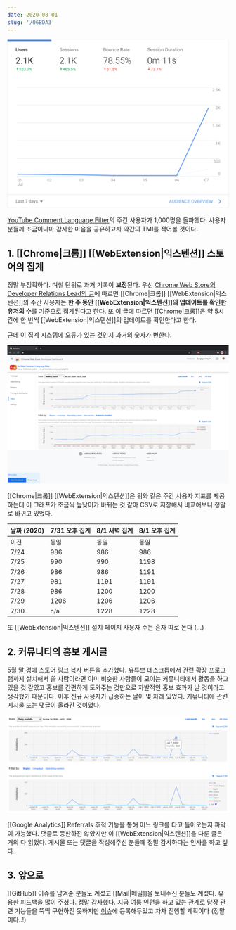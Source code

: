 ```yaml
---
date: 2020-08-01
slug: '/06BDA3'
---
```


![7월 7일의 행운... 정말 프로젝트의 원동력 🔥 이었다. 2.1K는 조회수이고 이날 약 300분께서 익스텐션을 설치해주셨다.](../assets/8FF6FA.png)

[YouTube Comment Language Filter](https://chrome.google.com/webstore/detail/youtube-comment-language/pliobnchkbenbollnjaaojhbjkjgfkni)의 주간 사용자가 1,000명을 돌파했다. 사용자 분들께 조금이나마 감사한 마음을 공유하고자 약간의 TMI를 적어볼 것이다.

## 1. [[Chrome|크롬]] [[WebExtension|익스텐션]] 스토어의 집계

정말 부정확하다. 며칠 단위로 과거 기록이 **보정**된다. 우선 [Chrome Web Store의 Developer Relations Lead의 글](https://groups.google.com/a/chromium.org/g/chromium-apps/c/Sie4cmSTZmk/m/d-YJtCdcvW0J)에 따르면 [[Chrome|크롬]] [[WebExtension|익스텐션]]의 주간 사용자는 **한 주 동안 [[WebExtension|익스텐션]]의 업데이트를 확인한 유저의 수**를 기준으로 집계된다고 한다. 또 [이 글](https://stackoverflow.com/questions/30245932/how-do-i-check-if-a-google-chrome-extension-needs-to-be-updated)에 따르면 [[Chrome|크롬]]은 약 5시간에 한 번씩 [[WebExtension|익스텐션]]의 업데이트를 확인한다고 한다.

근데 이 집계 시스템에 오류가 있는 것인지 과거의 숫자가 변한다.

![한 일주일 정도 지나면 숫자는 고정되지만 3~5일 이전의 숫자는 계속해서 변한다.](../assets/4DF671.png)

[[Chrome|크롬]] [[WebExtension|익스텐션]]은 위와 같은 주간 사용자 지표를 제공하는데 이 그래프가 조금씩 높낮이가 바뀌는 것 같아 CSV로 저장해서 비교해보니 정말로 바뀌고 있었다.

| 날짜 (2020) | 7/31 오후 집계 | 8/1 새벽 집계 | 8/1 오후 집계 |
| ----------- | -------------- | ------------- | ------------- |
| 이전        | 동일           | 동일          | 동일          |
| 7/24        | 986            | 986           | 986           |
| 7/25        | 990            | 990           | 1198          |
| 7/26        | 986            | 986           | 1191          |
| 7/27        | 981            | 1191          | 1191          |
| 7/28        | 986            | 1200          | 1200          |
| 7/29        | 1206           | 1206          | 1206          |
| 7/30        | n/a            | 1228          | 1228          |

또 [[WebExtension|익스텐션]] 설치 페이지 사용자 수는 혼자 따로 논다 (...)

## 2. 커뮤니티의 홍보 게시글

[5월 말 경에 스토어 링크 복사 버튼을 추가](https://chosunghyun.com/youtube-comment-language-filter/updates/#v13)했다. 유튜브 데스크톱에서 관련 확장 프로그램까지 설치해서 쓸 사람이라면 이미 비슷한 사람들이 모이는 커뮤니티에서 활동을 하고 있을 것 같았고 홍보를 간편하게 도와주는 것만으로 자발적인 홍보 효과가 날 것이라고 생각했기 때문이다. 이후 신규 사용자가 급증하는 날이 몇 차례 있었다. 커뮤니티에 관련 게시물 또는 댓글이 올라간 것이었다.

![산 하나가 홍보 게시글 또는 댓글이었다 🙌](../assets/EBC8B2.png)

[[Google Analytics]] Referrals 추적 기능을 통해 어느 링크를 타고 들어오는지 파악이 가능했다. 댓글로 등판하진 않았지만 이 [[WebExtension|익스텐션]]을 다룬 글은 거의 다 읽었다. 게시물 또는 댓글을 작성해주신 분들께 정말 감사하다는 인사를 하고 싶다.

## 3. 앞으로

[[GitHub]] 이슈를 남겨준 분들도 계셨고 [[Mail|메일]]을 보내주신 분들도 계셨다. 유용한 피드백을 많이 주셨다. 정말 감사했다. 지금 여름 인턴을 하고 있는 관계로 당장 관련 기능들을 뚝딱 구현하진 못하지만 [이슈](https://github.com/anaclumos/youtube-comment-language-filter/issues)에 등록해두었고 차차 진행할 계획이다 (정말이다..!)
